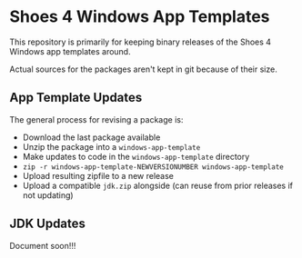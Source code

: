 # Shoes 4 Windows App Templates

This repository is primarily for keeping binary releases of the Shoes 4 Windows
app templates around.

Actual sources for the packages aren't kept in git because of their size.

## App Template Updates

The general process for revising a package is:

* Download the last package available
* Unzip the package into a `windows-app-template`
* Make updates to code in the `windows-app-template` directory
* `zip -r windows-app-template-NEWVERSIONUMBER windows-app-template`
* Upload resulting zipfile to a new release
* Upload a compatible `jdk.zip` alongside (can reuse from prior releases if
  not updating)

## JDK Updates

Document soon!!!
